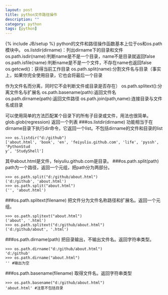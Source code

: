```yaml
---
layout: post
title: python文件路径操作
description: ""
category: python
tags: [python]
---
```

{% include JB/setup %}
python的文件和路径操作函数基本上位于os和os.path模块中。
os.listdir(dirname)：列出dirname下的目录和文件 
os.path.isdir(name):判断name是不是一个目录，name不是目录就返回false 
os.path.isfile(name):判断name是不是一个文件，不存在name也返回false 
os.getcwd()：获得当前工作目录 
os.path.split(name):分割文件名与目录（事实上，如果你完全使用目录，它也会将最后一个目录

作为文件名而分离，同时它不会判断文件或目录是否存在）
os.path.splitext():分离文件名与扩展名 
os.path.basename(path):返回文件名 
os.path.dirname(path):返回文件路径 
os.path.join(path,name):连接目录与文件名或目录 

可以使用简单的方法匹配某个目录下的所有子目录或文件，用法也很简单。 
glob.glob(regression) 返回一个列表
###os.listdir(dirname)
功能相当于在dirname目录下执行dir命令，它返回一个list。不包括dirname的文件和目录的list

	>>> os.listdir("d:/github")
	['about.html', 'book', 'en', 'feiyuliu.github.com', 'life', 'pyssh', 'PythonStud
	y', 'StudyShell']
其中about.html是文件，feiyuliu.github.com是目录。
###os.path.split(path)
path为一个路径，返回一个元组，把path分为两部分。

	>>> os.path.split("d:/github/about.html")
	('d:/github', 'about.html')
	>>> os.path.split("about.html")
	('', 'about.html')
###os.path.splitext(filename)
把文件分为文件名称路径和扩展名。返回一个元组。

	>>> os.path.splitext("about.html")
	('about', '.html')
	>>> os.path.splitext("d:/github/about.html")
	('d:/github/about', '.html')
###os.path.dirname(path)
把目录输出，不输出文件名。返回字符串类型。

	>>> os.path.dirname("d:/github/about.html")
	'd:/github'
	>>> os.path.dirname("about.html")
	'' #输出为空
###os.path.basename(filename)
取得文件名。返回字符串类型

	>>> os.path.basename("d:/github/about.html")
	'about.html' #注意不包括目录



